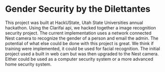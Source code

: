 # Gender Security by the Dilettantes

This project was built at HackUState, Utah State Universities annual hackathon. 
Using the Clarifai api, we hacked together a image recognition security project. The current implementation uses a network connected Nest camera to recognize the gender of a person and email the admin. 
The potential of what else could be done with this project is great. We think if training were implemented, it could be used for facial recognition. 
The initial project used a built in web cam but was then upgraded to the Nest camera. Either could be used as a computer security system or a more advanced home security system. 


